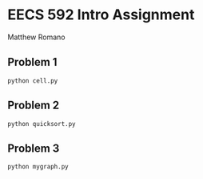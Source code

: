 # EECS 592 Intro Assignment

Matthew Romano

## Problem 1
`python cell.py`

## Problem 2
`python quicksort.py`

## Problem 3
`python mygraph.py`